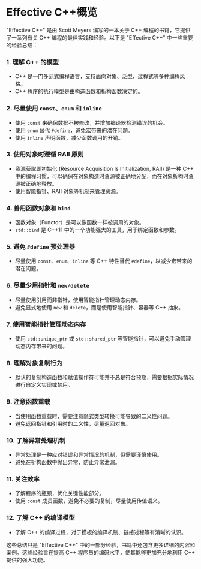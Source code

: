 # Effective C++概览


"Effective C++" 是由 Scott Meyers 编写的一本关于 C++ 编程的书籍，它提供了一系列有关 C++ 编程的最佳实践和经验。以下是 "Effective C++" 中一些重要的经验总结：

### 1. **理解 C++ 的模型**

- C++ 是一门多范式编程语言，支持面向对象、泛型、过程式等多种编程风格。
- C++ 程序的执行模型是由构造函数和析构函数决定的。

### 2. **尽量使用 `const`、`enum` 和 `inline`**

- 使用 `const` 来确保数据不被修改，并增加编译器检测错误的机会。
- 使用 `enum` 替代 `#define`，避免宏带来的潜在问题。
- 使用 `inline` 声明函数，减少函数调用的开销。

### 3. **使用对象时遵循 RAII 原则**

- 资源获取即初始化 (Resource Acquisition Is Initialization, RAII) 是一种 C++ 中的编程习惯，可以确保在对象构造时资源被正确地分配，而在对象析构时资源被正确地释放。
- 使用智能指针、RAII 对象等机制来管理资源。

### 4. **善用函数对象和 `bind`**

- 函数对象（Functor）是可以像函数一样被调用的对象。
- `std::bind` 是 C++11 中的一个功能强大的工具，用于绑定函数和参数。

### 5. **避免 `#define` 预处理器**

- 尽量使用 `const`、`enum`、`inline` 等 C++ 特性替代 `#define`，以减少宏带来的潜在问题。

### 6. **尽量少用指针和 `new/delete`**

- 尽量使用引用而非指针，使用智能指针管理动态内存。
- 避免显式地使用 `new` 和 `delete`，而是使用智能指针、容器等 C++ 抽象。

### 7. **使用智能指针管理动态内存**

- 使用 `std::unique_ptr` 或 `std::shared_ptr` 等智能指针，可以避免手动管理动态内存带来的问题。

### 8. **理解对象复制行为**

- 默认的复制构造函数和赋值操作符可能并不总是符合预期，需要根据实际情况进行自定义实现或禁用。

### 9. **注意函数重载**

- 当使用函数重载时，需要注意隐式类型转换可能导致的二义性问题。
- 避免返回指针和引用时的二义性，尽量返回对象。

### 10. **了解异常处理机制**

- 异常处理是一种应对错误和异常情况的机制，但需要谨慎使用。
- 避免在析构函数中抛出异常，防止异常泄漏。

### 11. **关注效率**

- 了解程序的瓶颈，优化关键性能部分。
- 使用 `const` 成员函数，避免不必要的复制，尽量使用传值语义。

### 12. **了解 C++ 的编译模型**

- 了解 C++ 的编译过程，对于模板的编译机制、链接过程等有清晰的认识。

这些总结只是 "Effective C++" 中的一部分经验，书籍中还包含更多详细的内容和案例。这些经验旨在提高 C++ 程序员的编码水平，使其能够更加充分地利用 C++ 提供的强大功能。